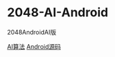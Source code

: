 2048-AI-Android
===============

2048AndroidAI版

[AI算法](https://github.com/ov3y/2048-AI)
[Android源码](http://tieba.baidu.com/p/2934504692)

